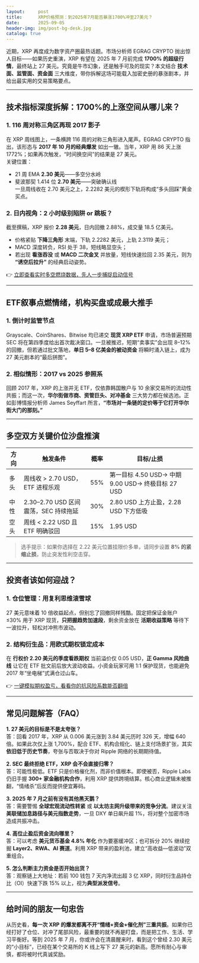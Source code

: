 ```yaml
---
layout:     post
title:      XRP价格预测：到2025年7月能否暴涨1700%冲至27美元？
date:       2025-09-05
header-img: img/post-bg-desk.jpg
catalog: true
---
```


近期，XRP 再度成为数字资产圈最热话题。市场分析师 EGRAG CRYPTO 抛出惊人目标——如果历史重演，XRP 有望在 2025 年 7 月前完成 **1700% 的超级行情**，最终站上 27 美元。究竟是牛市幻象，还是触手可及的现实？本文结合 **技术面、监管面、资金面** 三大维度，带你拆解这场可能载入加密史册的暴涨剧本，并给出最实用的交易策略要点。

---

## 技术指标深度拆解：1700%的上涨空间从哪儿来？

### 1. 116 周对称三角区再现 2017 影子  
在 XRP 周线图上，一条横跨 116 周的对称三角形进入尾声。EGRAG CRYPTO 指出，该形态与 **2017 年 10 月的经典爆发** 如出一辙。当年，XRP 用 86 天上涨 1772%；如果再次触发，“时间换空间”的结果是 27 美元。  
关键位置：  
- 21 周 EMA **2.30 美元**——多空分水岭  
- 斐波那契 1.414 位 **2.70 美元**——突破确认线  
一旦周线收在 2.70 美元之上，2.2282 美元的楔形下轨将构成“多头回踩”黄金买点。

### 2. 日内视角：2 小时级别陷阱 or 跳板？  
截至撰稿，XRP 报价 **2.28 美元**，日内回撤 2.88%，成交量 18.5 亿美元。  
- 价格紧贴 **下降三角形** 末端，下轨 2.2282 美元，上轨 2.3119 美元；  
- MACD 深度转负，RSI 处于 38，短线略显空头；  
- 若出现 **看涨吞没** 或 **MACD 二次金叉** 并放量，短线快速拉回 2.35 美元，则为 **“诱空后拉升”** 的经典启动姿势。

👉 [立即查看实时多空燃烧数据，先人一步捕捉启动信号](https://okxdog.com/)

---

## ETF叙事点燃情绪，机构买盘或成最大推手

### 1. 倒计时监管节点  
Grayscale、CoinShares、Bitwise 均已递交 **现货 XRP ETF** 申请，市场普遍预期 SEC 将在第四季度给出首次裁决窗口。一旦被推迟，短期“卖事实”会出现 8–12% 的回撤，但若通过批文落地，**单日 5–8 亿美金的被动资金** 将瞬时涌入链上，成为 27 美元剧本的“最后拼图”。

### 2. 相似情形：2017 vs 2025 参照系  
回顾 2017 年，XRP 的上涨并无 ETF，仅依靠韩国散户与 10 余家交易所的流动性共振；而这一次，**华尔街做市商、资管巨头、对冲基金** 三大势力都在候选池。正如彭博情报分析师 James Seyffart 所言，**“市场对一条链的定价等于它打开华尔街大门的那刻。”**

---

## 多空双方关键价位沙盘推演

| 方向 | 触发条件 | 概率 | 目标/止损 |
|---|---|---|---|
| 多头 | 周线收 > 2.70 USD，ETF 进程乐观 | 55% | 第一目标 4.50 USD→ 中期 9.00 USD→ 终极目标 27 USD |
| 中性 | 2.30–2.70 USD 区间震荡，SEC 持续拖延 | 30% | 2.80 USD 上方止盈，2.28 USD 下方低吸 |
| 空头 | 周线 < 2.22 USD 且 ETF 明确驳回 | 15% | 1.95 USD |

> 选手提示：如果你选择在 2.22 美元位置挂限价多单，请同步设置 **8% 的紧缩止损**，防止突发性利空击穿。

---

## 投资者该如何迎战？

### 1. 仓位管理：用复利思维滚雪球  
27 美元意味着 10 倍收益起点，但别忘了回撤同样残酷。固定把保证金账户 ≤30% 用于 XRP 现货，**只把握趋势加速段**，剩余资金放在 **活期收益策略** 等待下一波拉升，轻松对冲熊市波动。

### 2. 结构衍生品：用欧式期权锁定成本  
在 **行权价 2.20 美元的季度看跌期权** 当前溢价仅 0.05 USD，**正 Gamma 风险曲线** 让它在 ETF 批文前后放大波动收益。小资金玩家可用 1:1 保护现货，也能避免 2017 年“坐电梯”式满仓过山车。

👉 [一键模拟期权盈亏，看看你的抗风险系数能否翻倍](https://okxdog.com/)

---

## 常见问题解答（FAQ）

**1. 27 美元的目标是不是太夸张？**  
答：回看 2017 年，XRP 从 0.006 美元涨到 3.84 美元历时 326 天，增幅 640 倍。如果此次仅上涨 1,700%，配合 ETF、机构合规化、链上支付场景扩张，其实 **依旧低于历史节奏**，夸张与否取决于你对 Ripple 网络的长期期待值。

**2. SEC 最终拒绝 ETF，XRP 会不会直接归零？**  
答：可能性极低。ETF 只是价格催化剂，而非价值根本。即使被否，Ripple Labs 仍旧手握 **300+ 家金融机构合作**，利用 XRP 提供跨境结算。核心商业逻辑未被推翻，“情绪杀”后反而提供便宜筹码。

**3. 2025 年 7 月之前有没有其他黑天鹅？**  
答：需要警惕 **全球宏观流动性转紧** 或 **以太坊主网升级带来的竞争分流**。建议关注 **美联储加息路径与美元指数走势**，一旦 DXY 单日飙升超 1%，将对整个加密市场造成共振冲击。

**4. 高位止盈后资金流向哪里？**  
答：可以考虑 **美元货币基金 4.8% 年化** 作为要塞缓冲区；也可拆分 20% 继续挖掘 **Layer2、RWA、AI 赛道**。利用 XRP 带来的盈利池，建立“高收益—低波动”双重组合。

**5. 怎么判断主力资金是否开始出货？**  
答：观察链上大地址：若前 100 钱包 7 天内净流出超 3 亿 XRP，同时衍生品持仓比（OI）快速下跌 15% 以上，视为**典型派发信号**。

---

## 给时间的朋友一句忠告

从历史看，**每一次 XRP 的爆发都离不开“情绪+资金+催化剂”三重共振**。如果你已经打好了仓位、对冲了尾部风险，最重要的就不再是盯盘，而是把工作、生活、学习平衡好。等到 2025 年 7 月，你或许会在清晨醒来时，看到这个曾经 2.30 美元的“小目标”，已经在某个交易所的 K 线上写下 27 美元的新高。愿所有耐心与审慎，都将被时代真诚奖励。